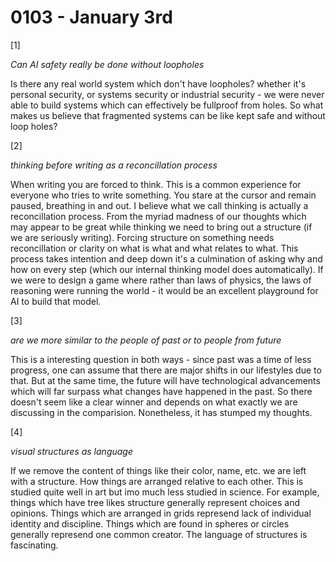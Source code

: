 # 0103 - January 3rd

[1]

*Can AI safety really be done without loopholes*

Is there any real world system which don't have loopholes? whether it's personal security, or systems security or industrial security - we were never able to build systems which can effectively be fullproof from holes. So what makes us believe that fragmented systems can be like kept safe and without loop holes?

[2]

*thinking before writing as a reconcillation process*

When writing you are forced to think. This is a common experience for everyone who tries to write something. You stare at the cursor and remain paused, breathing in and out. I believe what we call thinking is actually a reconcillation process. From the myriad madness of our thoughts which may appear to be great while thinking we need to bring out a structure (if we are seriously writing). Forcing structure on something needs reconcillation or clarity on what is what and what relates to what. This process takes intention and deep down it's a culmination of asking why and how on every step (which our internal thinking model does automatically). If we were to design a game where rather than laws of physics, the laws of reasoning were running the world - it would be an excellent playground for AI to build that model.

[3]

*are we more similar to the people of past or to people from future*

This is a interesting question in both ways - since past was a time of less progress, one can assume that there are major shifts in our lifestyles due to that. But at the same time, the future will have technological advancements which will far surpass what changes have happened in the past. So there doesn't seem like a clear winner and depends on what exactly we are discussing in the comparision. Nonetheless, it has stumped my thoughts.

[4]

*visual structures as language*

If we remove the content of things like their color, name, etc. we are left with a structure. How things are arranged relative to each other. This is studied quite well in art but imo much less studied in science. For example, things which have tree likes structure generally represent choices and opinions. Things which are arranged in grids represend lack of individual identity and discipline. Things which are found in spheres or circles generally represend one common creator. The language of structures is fascinating.
